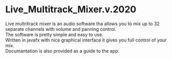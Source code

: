 # Live_Multitrack_Mixer.v.2020

Live multritrack mixer is an audio software tha allows you to mix up to 32 separate channels with volume and panning control.<br>
The software is pretty simple and easy to use.<br>
Written in javafx with nice graphical interface it gives you full control of your mix.<br>
Documantation is also provided as a guide to the app.<br>
